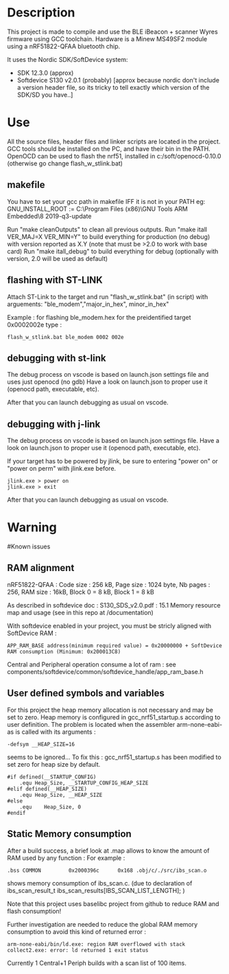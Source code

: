 # Description

This project is made to compile and use the BLE iBeacon + scanner Wyres firmware using GCC toolchain.
Hardware is a Minew MS49SF2 module using a nRF51822-QFAA bluetooth chip.

It uses the Nordic SDK/SoftDevice system:
 - SDK 12.3.0 (approx)
 - Softdevice S130 v2.0.1 (probably)
[approx because nordic don't include a version header file, so its tricky to tell exactly which version of the SDK/SD you have..]

# Use

All the source files, header files and linker scripts are located in the project.
GCC tools should be installed on the PC, and have their bin in the PATH.
OpenOCD can be used to flash the nrf51, installed in c:/soft/openocd-0.10.0 (otherwise go change flash_w_stlink.bat)

## makefile

You have to set your gcc path in makefile IFF it is not in your PATH eg:
GNU_INSTALL_ROOT := C:\Program Files (x86)\GNU Tools ARM Embedded\8 2019-q3-update 

Run "make cleanOutputs" to clean all previous outputs.
Run "make itall VER_MAJ=X VER_MIN=Y" to build everything for production (no debug) with version reported as X.Y (note that must be >2.0 to work with base card)
Run "make itall_debug" to build everything for debug (optionally with version, 2.0 will be used as default)

## flashing with ST-LINK

Attach ST-Link to the target and run "flash_w_stlink.bat" (in script) with arguements: "ble_modem","major_in_hex", minor_in_hex"

Example : for flashing ble_modem.hex for the preidentified target 0x0002002e type :
```
flash_w_stlink.bat ble_modem 0002 002e
```

## debugging with st-link

The debug process on vscode is based on launch.json settings file and uses just openocd (no gdb)
Have a look on launch.json to proper use it (openocd path, executable, etc).

After that you can launch debugging as usual on vscode.

## debugging with j-link

The debug process on vscode is based on launch.json settings file.
Have a look on launch.json to proper use it (openocd path, executable, etc).

If your target has to be powered by jlink, be sure to entering "power on" or "power on perm" with jlink.exe before.  

```
jlink.exe > power on
jlink.exe > exit
```

After that you can launch debugging as usual on vscode.


# Warning

#Known issues

## RAM alignment

nRF51822-QFAA : 	Code size : 256 kB, Page size : 1024 byte, Nb pages : 256, 
					RAM size : 16kB, Block 0 = 8 kB, Block 1 = 8 kB 

As described in softdevice doc : S130_SDS_v2.0.pdf : 15.1 Memory resource map and usage	(see in this repo at /documentation)

With softdevice enabled in your project, you must be stricly aligned with SoftDevice RAM :

```
APP_RAM_BASE address(minimum required value) = 0x20000000 + SoftDevice RAM consumption (Minimum: 0x200013C8)
```
Central and Peripheral operation consume a lot of ram : see components/softdevice/common/softdevice_handle/app_ram_base.h

## User defined symbols and variables

For this project the heap memory allocation is not necessary and may be set to zero.
Heap memory is configured in gcc_nrf51_startup.s according to user definition.
The problem is located when the assembler arm-none-eabi-as is called with its arguments : 
```
-defsym __HEAP_SIZE=16
```
seems to be ignored...
To fix this : gcc_nrf51_startup.s has been modified to set zero for heap size by default.

```
#if defined(__STARTUP_CONFIG)
    .equ Heap_Size, __STARTUP_CONFIG_HEAP_SIZE
#elif defined(__HEAP_SIZE)
    .equ Heap_Size, __HEAP_SIZE
#else
    .equ    Heap_Size, 0
#endif
```

## Static Memory consumption 

After a build success, a brief look at .map allows to know the amount of RAM used by any function :
For example : 
```
.bss COMMON         0x2000396c      0x168 .obj/c/./src/ibs_scan.o
```
shows memory consumption of ibs_scan.c. (due to declaration of ibs_scan_result_t ibs_scan_results[IBS_SCAN_LIST_LENGTH]; )

Note that this project uses baselibc project from github to reduce RAM and flash consumption!

Further investigation are needed to reduce the global RAM memory consumption to avoid this kind of returned error :
```
arm-none-eabi/bin/ld.exe: region RAM overflowed with stack collect2.exe: error: ld returned 1 exit status
```

Currently 1 Central+1 Periph builds with a scan list of 100 items.















